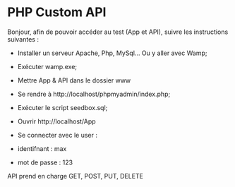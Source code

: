 # PHP Custom API

Bonjour, afin de pouvoir accéder au test (App et API), suivre les instructions suivantes :

- Installer un serveur Apache, Php, MySql... Ou y aller avec Wamp;
- Exécuter wamp.exe;

- Mettre App & API dans le dossier www
- Se rendre à http://localhost/phpmyadmin/index.php;
- Exécuter le script seedbox.sql;

- Ouvrir http://localhost/App
- Se connecter avec le user :
- identifnant : max
- mot de passe : 123
 
 API prend en charge GET, POST, PUT, DELETE
